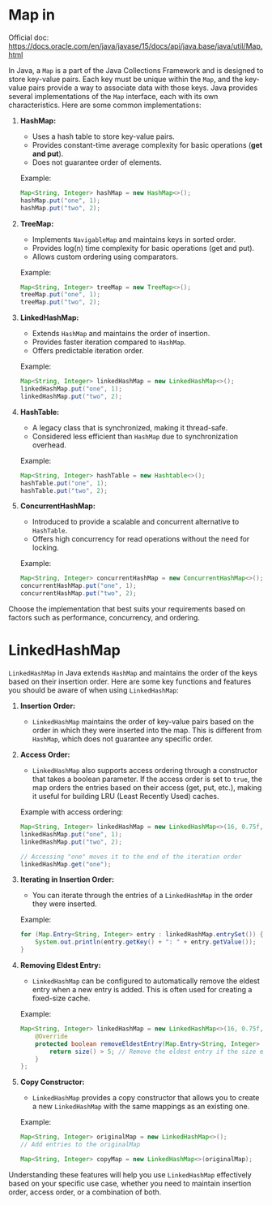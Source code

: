 # Map in 

Official doc: https://docs.oracle.com/en/java/javase/15/docs/api/java.base/java/util/Map.html


In Java, a `Map` is a part of the Java Collections Framework and is designed to store key-value pairs. Each key must be unique within the `Map`, and the key-value pairs provide a way to associate data with those keys. Java provides several implementations of the `Map` interface, each with its own characteristics. Here are some common implementations:

1. **HashMap:**
   - Uses a hash table to store key-value pairs.
   - Provides constant-time average complexity for basic operations (**get and put**).
   - Does not guarantee order of elements.

   Example:
   ```java
   Map<String, Integer> hashMap = new HashMap<>();
   hashMap.put("one", 1);
   hashMap.put("two", 2);
   ```

2. **TreeMap:**
   - Implements `NavigableMap` and maintains keys in sorted order.
   - Provides log(n) time complexity for basic operations (get and put).
   - Allows custom ordering using comparators.

   Example:
   ```java
   Map<String, Integer> treeMap = new TreeMap<>();
   treeMap.put("one", 1);
   treeMap.put("two", 2);
   ```

3. **LinkedHashMap:**
   - Extends `HashMap` and maintains the order of insertion.
   - Provides faster iteration compared to `HashMap`.
   - Offers predictable iteration order.

   Example:
   ```java
   Map<String, Integer> linkedHashMap = new LinkedHashMap<>();
   linkedHashMap.put("one", 1);
   linkedHashMap.put("two", 2);
   ```

4. **HashTable:**
   - A legacy class that is synchronized, making it thread-safe.
   - Considered less efficient than `HashMap` due to synchronization overhead.

   Example:
   ```java
   Map<String, Integer> hashTable = new Hashtable<>();
   hashTable.put("one", 1);
   hashTable.put("two", 2);
   ```

5. **ConcurrentHashMap:**
   - Introduced to provide a scalable and concurrent alternative to `HashTable`.
   - Offers high concurrency for read operations without the need for locking.
   
   Example:
   ```java
   Map<String, Integer> concurrentHashMap = new ConcurrentHashMap<>();
   concurrentHashMap.put("one", 1);
   concurrentHashMap.put("two", 2);
   ```

Choose the implementation that best suits your requirements based on factors such as performance, concurrency, and ordering.

# LinkedHashMap

`LinkedHashMap` in Java extends `HashMap` and maintains the order of the keys based on their insertion order. Here are some key functions and features you should be aware of when using `LinkedHashMap`:

1. **Insertion Order:**
   - `LinkedHashMap` maintains the order of key-value pairs based on the order in which they were inserted into the map. This is different from `HashMap`, which does not guarantee any specific order.

2. **Access Order:**
   - `LinkedHashMap` also supports access ordering through a constructor that takes a boolean parameter. If the access order is set to `true`, the map orders the entries based on their access (get, put, etc.), making it useful for building LRU (Least Recently Used) caches.

   Example with access ordering:
   ```java
   Map<String, Integer> linkedHashMap = new LinkedHashMap<>(16, 0.75f, true);
   linkedHashMap.put("one", 1);
   linkedHashMap.put("two", 2);

   // Accessing "one" moves it to the end of the iteration order
   linkedHashMap.get("one");
   ```

3. **Iterating in Insertion Order:**
   - You can iterate through the entries of a `LinkedHashMap` in the order they were inserted.

   Example:
   ```java
   for (Map.Entry<String, Integer> entry : linkedHashMap.entrySet()) {
       System.out.println(entry.getKey() + ": " + entry.getValue());
   }
   ```

4. **Removing Eldest Entry:**
   - `LinkedHashMap` can be configured to automatically remove the eldest entry when a new entry is added. This is often used for creating a fixed-size cache.

   Example:
   ```java
   Map<String, Integer> linkedHashMap = new LinkedHashMap<>(16, 0.75f, true) {
       @Override
       protected boolean removeEldestEntry(Map.Entry<String, Integer> eldest) {
           return size() > 5; // Remove the eldest entry if the size exceeds 5
       }
   };
   ```

5. **Copy Constructor:**
   - `LinkedHashMap` provides a copy constructor that allows you to create a new `LinkedHashMap` with the same mappings as an existing one.

   Example:
   ```java
   Map<String, Integer> originalMap = new LinkedHashMap<>();
   // Add entries to the originalMap

   Map<String, Integer> copyMap = new LinkedHashMap<>(originalMap);
   ```

Understanding these features will help you use `LinkedHashMap` effectively based on your specific use case, whether you need to maintain insertion order, access order, or a combination of both.